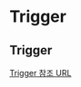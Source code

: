 # Trigger

## Trigger

[Trigger 참조 URL](http://blog.naver.com/PostView.nhn?blogId=finekiller&logNo=70130220441&parentCategoryNo=&categoryNo=25&viewDate=&isShowPopularPosts=true&from=search)

